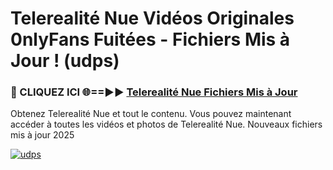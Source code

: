 # Telerealité Nue Vidéos Originales 0nlyFans Fuitées - Fichiers Mis à Jour ! (udps)

<h3>🔴 CLIQUEZ ICI 🌐==►► <a href="https://tinyurl.com/2pmr4ezf" rel="nofollow">Telerealité Nue Fichiers Mis à Jour</a></h3>

Obtenez Telerealité Nue et tout le contenu. Vous pouvez maintenant accéder à toutes les vidéos et photos de Telerealité Nue. Nouveaux fichiers mis à jour 2025

[![udps](https://i.imgur.com/6SNvagu.gif)](https://tinyurl.com/2pmr4ezf)
